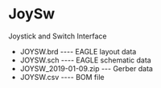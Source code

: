 # JoySw
Joystick and Switch Interface

- JOYSW.brd ---- EAGLE layout data
- JOYSW.sch ---- EAGLE schematic data
- JOYSW_2019-01-09.zip --- Gerber data
- JOYSW.csv ---- BOM file
